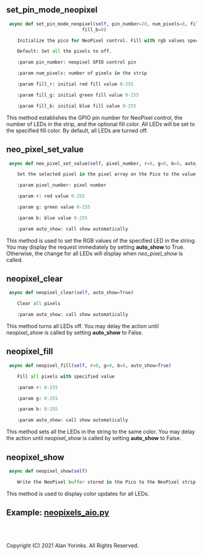 ## set_pin_mode_neopixel

```python
 async def set_pin_mode_neopixel(self, pin_number=28, num_pixels=8, fill_r=0, fill_g=0, 
                            fill_b=0)

    Initialize the pico for NeoPixel control. Fill with rgb values specified.

    Default: Set all the pixels to off.

    :param pin_number: neopixel GPIO control pin

    :param num_pixels: number of pixels in the strip

    :param fill_r: initial red fill value 0-255

    :param fill_g: initial green fill value 0-255

    :param fill_b: initial blue fill value 0-255
```

This method establishes the GPIO pin number for NeoPixel control, the number of 
LEDs in the strip, and the optional fill color.
All LEDs will be set to the specified fill color. By default, all LEDs are turned off.

## neo_pixel_set_value

```python
 async def neo_pixel_set_value(self, pixel_number, r=0, g=0, b=0, auto_show=False)

    Set the selected pixel in the pixel array on the Pico to the value provided.

    :param pixel_number: pixel number

    :param r: red value 0-255

    :param g: green value 0-255

    :param b: blue value 0-255

    :param auto_show: call show automatically
```
This method is used to set the RGB values of the specified LED in the string. You may 
display the request immediately by setting **auto_show** to True. Otherwise, the change 
for 
all LEDs will display when _neo_pixel_show_ is called.

## neopixel_clear

```python
 async def neopixel_clear(self, auto_show=True)

    Clear all pixels

    :param auto_show: call show automatically

```

This method turns all LEDs off. You may delay the action until _neopixel_show_ is called 
by setting **auto_show** to False. 

## neopixel_fill

```python
 async def neopixel_fill(self, r=0, g=0, b=0, auto_show=True)

    Fill all pixels with specified value

    :param r: 0-255

    :param g: 0-255

    :param b: 0-255

    :param auto_show: call show automatically
```

This method sets all the LEDs in the string to the same color. You may delay the action 
until _neopixel_show_ is called 
by setting **auto_show** to False. 
<br>

## neopixel_show

```python
 async def neopixel_show(self)

    Write the NeoPixel buffer stored in the Pico to the NeoPixel strip.
```


This method is used to display color updates for all LEDs.

## Example: [neopixels_aio.py](https://github.com/MrYsLab/telemetrix-rpi-pico-w/blob/master/examples_aio/neopixels_aio.py)

<br>
<br>

Copyright (C) 2021 Alan Yorinks. All Rights Reserved.
